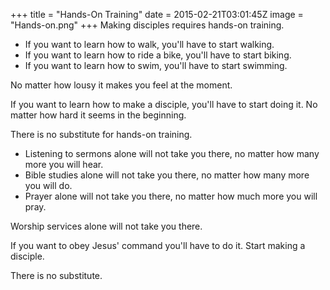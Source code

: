 +++
title = "Hands-On Training"
date = 2015-02-21T03:01:45Z
image = "Hands-on.png"
+++
Making disciples requires hands-on training.

* If you want to learn how to walk, you'll have to start walking.
* If you want to learn how to ride a bike, you'll have to start biking.
* If you want to learn how to swim, you'll have to start swimming.

No matter how lousy it makes you feel at the moment.

If you want to learn how to make a disciple, you'll have to start doing it. No matter how hard it seems in the beginning.

There is no substitute for hands-on training.

* Listening to sermons alone will not take you there, no matter how many more you will hear.
* Bible studies alone will not take you there, no matter how many more you will do.
* Prayer alone will not take you there, no matter how much more you will pray.

Worship services alone will not take you there.

If you want to obey Jesus' command you'll have to do it. Start making a disciple.

There is no substitute.
